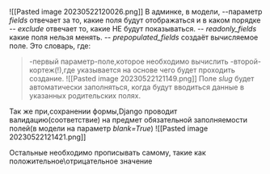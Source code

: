 ![[Pasted image 20230522120026.png]]
В админке, в модели,
--параметр _fields_ отвечает за то, какие поля будут отображаться и в каком порядке
-- _exclude_ отвечает то, какие НЕ будут показываться.
-- _readonly_fields_ какие поля нельзя менять.
-- _prepopulated_fields_ создаёт вычисляемое поле. Это словарь, где:
>-первый параметр-поле,которое необходимо вычислить 
   -второй-кортеж(!),где указывается на основе чего будет проходить создание. 
![[Pasted image 20230522121149.png]]
Поле _slug_ будет автоматически заполняться, когда будут вводиться данные в указанных родительских полях.

Так же при,сохранении формы,Django проводит валидацию(соответствие) на предмет обязательной заполняемости полей(в модели на параметр _blank=True_)
![[Pasted image 20230522121421.png]]

Остальные необходимо прописывать самому, такие как положительное\отрицательное значение

